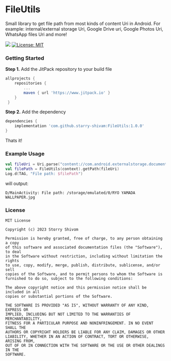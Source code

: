 # FileUtils
Small library to get file path from most kinds of content Uri in Android.
For example: internal/external storage Uri, Google Drive uri, Google Photos Uri, WhatsApp files Uri and more!

[![](https://www.jitpack.io/v/starry-shivam/FileUtils.svg)](https://www.jitpack.io/#starry-shivam/FileUtils)
[![License: MIT](https://img.shields.io/badge/License-MIT-yellow.svg)](https://opensource.org/licenses/MIT)

### Getting Started
**Step 1.** Add the JitPack repository to your build file
```gradle
allprojects {
    repositories {
        ...
        maven { url 'https://www.jitpack.io' }
    }
 }
  ```
**Step 2.** Add the dependency
```gradle
dependencies {
    implementation 'com.github.starry-shivam:FileUtils:1.0.0'
}
```
Thats it!

### Example Usage
```kotlin
val fileUri = Uri.parse("content://com.android.externalstorage.documents/document/primary%3ARYO%20YAMADA%20WALLPAPER.jpg")
val filePath = FileUtils(context).getPath(fileUri)
Log.d(TAG, "File path: $filePath")
```
will output:
```
D/MainActivity: File path: /storage/emulated/0/RYO YAMADA WALLPAPER.jpg
```

### License
```
MIT License

Copyright (c) 2023 Stɑrry Shivɑm

Permission is hereby granted, free of charge, to any person obtaining a copy
of this software and associated documentation files (the "Software"), to deal
in the Software without restriction, including without limitation the rights
to use, copy, modify, merge, publish, distribute, sublicense, and/or sell
copies of the Software, and to permit persons to whom the Software is
furnished to do so, subject to the following conditions:

The above copyright notice and this permission notice shall be included in all
copies or substantial portions of the Software.

THE SOFTWARE IS PROVIDED "AS IS", WITHOUT WARRANTY OF ANY KIND, EXPRESS OR
IMPLIED, INCLUDING BUT NOT LIMITED TO THE WARRANTIES OF MERCHANTABILITY,
FITNESS FOR A PARTICULAR PURPOSE AND NONINFRINGEMENT. IN NO EVENT SHALL THE
AUTHORS OR COPYRIGHT HOLDERS BE LIABLE FOR ANY CLAIM, DAMAGES OR OTHER
LIABILITY, WHETHER IN AN ACTION OF CONTRACT, TORT OR OTHERWISE, ARISING FROM,
OUT OF OR IN CONNECTION WITH THE SOFTWARE OR THE USE OR OTHER DEALINGS IN THE
SOFTWARE.
```
